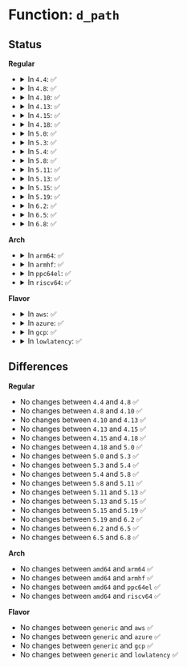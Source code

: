 # Function: <code>d_path</code>

## Status
<b>Regular</b>
<ul>
<li>
<details>
<summary>In <code>4.4</code>: ✅</summary>

```c
char *d_path(const struct path *path, char *buf, int buflen);
```

**Collision:** Unique Global

**Inline:** No

**Transformation:** False

**Instances:**

```
In fs/dcache.c (ffffffff81225220)
Location: fs/dcache.c:3070
Inline: False
Direct callers:
  - kernel/audit.c:audit_log_d_path
  - fs/open.c:file_path
  - fs/seq_file.c:seq_path
  - fs/proc/base.c:proc_pid_readlink
  - fs/dcookies.c:compat_SyS_lookup_dcookie
  - fs/ext4/file.c:ext4_file_open
  - lib/seq_buf.c:seq_buf_path
```
**Symbols:**

```
ffffffff81225220-ffffffff8122535b: d_path (STB_GLOBAL)
```
</details>
</li>
<li>
<details>
<summary>In <code>4.8</code>: ✅</summary>

```c
char *d_path(const struct path *path, char *buf, int buflen);
```

**Collision:** Unique Global

**Inline:** No

**Transformation:** False

**Instances:**

```
In fs/dcache.c (ffffffff8124b950)
Location: fs/dcache.c:3237
Inline: False
Direct callers:
  - kernel/audit.c:audit_log_d_path
  - fs/open.c:file_path
  - fs/seq_file.c:seq_path
  - fs/proc/base.c:proc_pid_readlink
  - fs/dcookies.c:compat_SyS_lookup_dcookie
  - fs/ext4/file.c:ext4_file_open
  - lib/seq_buf.c:seq_buf_path
```
**Symbols:**

```
ffffffff8124b950-ffffffff8124ba8b: d_path (STB_GLOBAL)
```
</details>
</li>
<li>
<details>
<summary>In <code>4.10</code>: ✅</summary>

```c
char *d_path(const struct path *path, char *buf, int buflen);
```

**Collision:** Unique Global

**Inline:** No

**Transformation:** False

**Instances:**

```
In fs/dcache.c (ffffffff8125e930)
Location: fs/dcache.c:3247
Inline: False
Direct callers:
  - kernel/audit.c:audit_log_d_path
  - fs/open.c:file_path
  - fs/seq_file.c:seq_path
  - fs/proc/base.c:proc_pid_readlink
  - fs/dcookies.c:compat_SyS_lookup_dcookie
  - fs/ext4/file.c:ext4_file_open
  - lib/seq_buf.c:seq_buf_path
```
**Symbols:**

```
ffffffff8125e930-ffffffff8125ea6b: d_path (STB_GLOBAL)
```
</details>
</li>
<li>
<details>
<summary>In <code>4.13</code>: ✅</summary>

```c
char *d_path(const struct path *path, char *buf, int buflen);
```

**Collision:** Unique Global

**Inline:** No

**Transformation:** False

**Instances:**

```
In fs/dcache.c (ffffffff8126c1a0)
Location: fs/dcache.c:3277
Inline: False
Direct callers:
  - kernel/audit.c:audit_log_d_path
  - fs/open.c:file_path
  - fs/seq_file.c:seq_path
  - fs/proc/base.c:proc_pid_readlink
  - fs/dcookies.c:compat_SyS_lookup_dcookie
  - fs/ext4/file.c:ext4_file_open
  - lib/seq_buf.c:seq_buf_path
```
**Symbols:**

```
ffffffff8126c1a0-ffffffff8126c2c7: d_path (STB_GLOBAL)
```
</details>
</li>
<li>
<details>
<summary>In <code>4.15</code>: ✅</summary>

```c
char *d_path(const struct path *path, char *buf, int buflen);
```

**Collision:** Unique Global

**Inline:** No

**Transformation:** False

**Instances:**

```
In fs/dcache.c (ffffffff8128fa90)
Location: fs/dcache.c:3289
Inline: False
Direct callers:
  - kernel/audit.c:audit_log_d_path
  - fs/open.c:file_path
  - fs/seq_file.c:seq_path
  - fs/proc/base.c:proc_pid_readlink
  - fs/dcookies.c:compat_SyS_lookup_dcookie
  - fs/ext4/file.c:ext4_file_open
  - lib/seq_buf.c:seq_buf_path
```
**Symbols:**

```
ffffffff8128fa90-ffffffff8128fbba: d_path (STB_GLOBAL)
```
</details>
</li>
<li>
<details>
<summary>In <code>4.18</code>: ✅</summary>

```c
char *d_path(const struct path *path, char *buf, int buflen);
```

**Collision:** Unique Global

**Inline:** No

**Transformation:** False

**Instances:**

```
In fs/d_path.c (ffffffff812d3b70)
Location: fs/d_path.c:256
Inline: False
Direct callers:
  - kernel/audit.c:audit_log_d_path
  - fs/open.c:file_path
  - fs/seq_file.c:seq_path
  - fs/proc/base.c:proc_pid_readlink
  - fs/dcookies.c:do_lookup_dcookie
  - lib/seq_buf.c:seq_buf_path
```
**Symbols:**

```
ffffffff812d3b70-ffffffff812d3ca6: d_path (STB_GLOBAL)
```
</details>
</li>
<li>
<details>
<summary>In <code>5.0</code>: ✅</summary>

```c
char *d_path(const struct path *path, char *buf, int buflen);
```

**Collision:** Unique Global

**Inline:** No

**Transformation:** False

**Instances:**

```
In fs/d_path.c (ffffffff812e8dc0)
Location: fs/d_path.c:256
Inline: False
Direct callers:
  - kernel/audit.c:audit_log_d_path
  - fs/open.c:file_path
  - fs/seq_file.c:seq_path
  - fs/proc/base.c:proc_pid_readlink
  - fs/dcookies.c:do_lookup_dcookie
  - lib/seq_buf.c:seq_buf_path
```
**Symbols:**

```
ffffffff812e8dc0-ffffffff812e8ef6: d_path (STB_GLOBAL)
```
</details>
</li>
<li>
<details>
<summary>In <code>5.3</code>: ✅</summary>

```c
char *d_path(const struct path *path, char *buf, int buflen);
```

**Collision:** Unique Global

**Inline:** No

**Transformation:** False

**Instances:**

```
In fs/d_path.c (ffffffff81307650)
Location: fs/d_path.c:256
Inline: False
Direct callers:
  - kernel/audit.c:audit_log_d_path
  - fs/open.c:file_path
  - fs/seq_file.c:seq_path
  - fs/proc/base.c:proc_pid_readlink
  - fs/dcookies.c:do_lookup_dcookie
  - lib/seq_buf.c:seq_buf_path
```
**Symbols:**

```
ffffffff81307650-ffffffff81307785: d_path (STB_GLOBAL)
```
</details>
</li>
<li>
<details>
<summary>In <code>5.4</code>: ✅</summary>

```c
char *d_path(const struct path *path, char *buf, int buflen);
```

**Collision:** Unique Global

**Inline:** No

**Transformation:** False

**Instances:**

```
In fs/d_path.c (ffffffff8131a6c0)
Location: fs/d_path.c:258
Inline: False
Direct callers:
  - kernel/audit.c:audit_log_d_path
  - fs/open.c:file_path
  - fs/namespace.c:mnt_warn_timestamp_expiry
  - fs/seq_file.c:seq_path
  - fs/proc/base.c:proc_pid_readlink
  - fs/dcookies.c:do_lookup_dcookie
  - lib/seq_buf.c:seq_buf_path
```
**Symbols:**

```
ffffffff8131a6c0-ffffffff8131a7f5: d_path (STB_GLOBAL)
```
</details>
</li>
<li>
<details>
<summary>In <code>5.8</code>: ✅</summary>

```c
char *d_path(const struct path *path, char *buf, int buflen);
```

**Collision:** Unique Global

**Inline:** No

**Transformation:** False

**Instances:**

```
In fs/d_path.c (ffffffff81354960)
Location: fs/d_path.c:258
Inline: False
Direct callers:
  - kernel/audit.c:audit_log_d_path
  - fs/open.c:file_path
  - fs/namespace.c:mnt_warn_timestamp_expiry
  - fs/seq_file.c:seq_path
  - fs/proc/base.c:do_proc_readlink
  - fs/dcookies.c:do_lookup_dcookie
  - fs/ext4/file.c:ext4_sample_last_mounted
  - lib/seq_buf.c:seq_buf_path
```
**Symbols:**

```
ffffffff81354960-ffffffff81354a9b: d_path (STB_GLOBAL)
```
</details>
</li>
<li>
<details>
<summary>In <code>5.11</code>: ✅</summary>

```c
char *d_path(const struct path *path, char *buf, int buflen);
```

**Collision:** Unique Global

**Inline:** No

**Transformation:** False

**Instances:**

```
In fs/d_path.c (ffffffff81361270)
Location: fs/d_path.c:262
Inline: False
Direct callers:
  - kernel/audit.c:audit_log_d_path
  - kernel/trace/bpf_trace.c:bpf_d_path
  - fs/open.c:file_path
  - fs/namespace.c:mnt_warn_timestamp_expiry
  - fs/seq_file.c:seq_path
  - fs/proc/base.c:do_proc_readlink
  - fs/dcookies.c:do_lookup_dcookie
  - fs/ext4/file.c:ext4_sample_last_mounted
  - lib/seq_buf.c:seq_buf_path
```
**Symbols:**

```
ffffffff81361270-ffffffff813613b8: d_path (STB_GLOBAL)
```
</details>
</li>
<li>
<details>
<summary>In <code>5.13</code>: ✅</summary>

```c
char *d_path(const struct path *path, char *buf, int buflen);
```

**Collision:** Unique Global

**Inline:** No

**Transformation:** False

**Instances:**

```
In fs/d_path.c (ffffffff81367d50)
Location: fs/d_path.c:262
Inline: False
Direct callers:
  - kernel/audit.c:audit_log_d_path
  - kernel/trace/bpf_trace.c:bpf_d_path
  - fs/open.c:file_path
  - fs/namespace.c:mnt_warn_timestamp_expiry
  - fs/seq_file.c:seq_path
  - fs/proc/base.c:proc_pid_readlink
  - fs/ext4/file.c:ext4_sample_last_mounted
  - lib/seq_buf.c:seq_buf_path
```
**Symbols:**

```
ffffffff81367d50-ffffffff81367e98: d_path (STB_GLOBAL)
```
</details>
</li>
<li>
<details>
<summary>In <code>5.15</code>: ✅</summary>

```c
char *d_path(const struct path *path, char *buf, int buflen);
```

**Collision:** Unique Global

**Inline:** No

**Transformation:** False

**Instances:**

```
In fs/d_path.c (ffffffff813b6590)
Location: fs/d_path.c:266
Inline: False
Direct callers:
  - kernel/audit.c:audit_log_d_path
  - kernel/trace/bpf_trace.c:bpf_d_path
  - fs/open.c:file_path
  - fs/namespace.c:mnt_warn_timestamp_expiry
  - fs/seq_file.c:seq_path
  - fs/proc/base.c:proc_pid_readlink
  - fs/ext4/file.c:ext4_sample_last_mounted
  - lib/seq_buf.c:seq_buf_path
```
**Symbols:**

```
ffffffff813b6590-ffffffff813b66c8: d_path (STB_GLOBAL)
```
</details>
</li>
<li>
<details>
<summary>In <code>5.19</code>: ✅</summary>

```c
char *d_path(const struct path *path, char *buf, int buflen);
```

**Collision:** Unique Global

**Inline:** No

**Transformation:** False

**Instances:**

```
In fs/d_path.c (ffffffff8143bb30)
Location: fs/d_path.c:264
Inline: False
Direct callers:
  - kernel/audit.c:audit_log_d_path
  - kernel/trace/bpf_trace.c:bpf_d_path
  - fs/open.c:file_path
  - fs/namespace.c:mnt_warn_timestamp_expiry
  - fs/seq_file.c:seq_path
  - fs/proc/base.c:proc_pid_readlink
  - fs/ext4/file.c:ext4_sample_last_mounted
  - lib/seq_buf.c:seq_buf_path
```
**Symbols:**

```
ffffffff8143bb30-ffffffff8143bc97: d_path (STB_GLOBAL)
```
</details>
</li>
<li>
<details>
<summary>In <code>6.2</code>: ✅</summary>

```c
char *d_path(const struct path *path, char *buf, int buflen);
```

**Collision:** Unique Global

**Inline:** No

**Transformation:** False

**Instances:**

```
In fs/d_path.c (ffffffff814ca150)
Location: fs/d_path.c:264
Inline: False
Direct callers:
  - kernel/audit.c:audit_log_d_path
  - kernel/trace/bpf_trace.c:bpf_d_path
  - fs/open.c:file_path
  - fs/namespace.c:mnt_warn_timestamp_expiry
  - fs/seq_file.c:seq_path
  - fs/proc/base.c:proc_pid_readlink
  - fs/ext4/file.c:ext4_sample_last_mounted
  - lib/seq_buf.c:seq_buf_path
```
**Symbols:**

```
ffffffff814ca150-ffffffff814ca2b7: d_path (STB_GLOBAL)
```
</details>
</li>
<li>
<details>
<summary>In <code>6.5</code>: ✅</summary>

```c
char *d_path(const struct path *path, char *buf, int buflen);
```

**Collision:** Unique Global

**Inline:** No

**Transformation:** False

**Instances:**

```
In fs/d_path.c (ffffffff81500390)
Location: fs/d_path.c:265
Inline: False
Direct callers:
  - kernel/audit.c:audit_log_d_path
  - kernel/trace/bpf_trace.c:bpf_d_path
  - fs/open.c:file_path
  - fs/namespace.c:mnt_warn_timestamp_expiry
  - fs/seq_file.c:seq_path
  - fs/proc/base.c:proc_pid_readlink
  - fs/ext4/file.c:ext4_sample_last_mounted
  - lib/seq_buf.c:seq_buf_path
```
**Symbols:**

```
ffffffff81500390-ffffffff815004f7: d_path (STB_GLOBAL)
```
</details>
</li>
<li>
<details>
<summary>In <code>6.8</code>: ✅</summary>

```c
char *d_path(const struct path *path, char *buf, int buflen);
```

**Collision:** Unique Global

**Inline:** No

**Transformation:** False

**Instances:**

```
In fs/d_path.c (ffffffff81534fb0)
Location: fs/d_path.c:265
Inline: False
Direct callers:
  - kernel/audit.c:audit_log_d_path
  - kernel/trace/bpf_trace.c:bpf_uprobe_multi_link_fill_link_info
  - kernel/trace/bpf_trace.c:bpf_d_path
  - fs/open.c:file_path
  - fs/namespace.c:mnt_warn_timestamp_expiry
  - fs/seq_file.c:seq_path
  - fs/proc/base.c:proc_pid_readlink
  - fs/ext4/file.c:ext4_sample_last_mounted
  - lib/seq_buf.c:seq_buf_path
```
**Symbols:**

```
ffffffff81534fb0-ffffffff81535117: d_path (STB_GLOBAL)
```
</details>
</li>
</ul>
<b>Arch</b>
<ul>
<li>
<details>
<summary>In <code>arm64</code>: ✅</summary>

```c
char *d_path(const struct path *path, char *buf, int buflen);
```

**Collision:** Unique Global

**Inline:** No

**Transformation:** False

**Instances:**

```
In fs/d_path.c (ffff8000103d1a00)
Location: fs/d_path.c:258
Inline: False
Direct callers:
  - kernel/audit.c:audit_log_d_path
  - fs/open.c:file_path
  - fs/namespace.c:mnt_warn_timestamp_expiry
  - fs/seq_file.c:seq_path
  - fs/proc/base.c:proc_pid_readlink
  - fs/dcookies.c:do_lookup_dcookie
  - lib/seq_buf.c:seq_buf_path
```
**Symbols:**

```
ffff8000103d1a00-ffff8000103d1b5c: d_path (STB_GLOBAL)
```
</details>
</li>
<li>
<details>
<summary>In <code>armhf</code>: ✅</summary>

```c
char *d_path(const struct path *path, char *buf, int buflen);
```

**Collision:** Unique Global

**Inline:** No

**Transformation:** False

**Instances:**

```
In fs/d_path.c (c05ac740)
Location: fs/d_path.c:258
Inline: False
Direct callers:
  - kernel/audit.c:audit_log_d_path
  - fs/open.c:file_path
  - fs/namespace.c:mnt_warn_timestamp_expiry
  - fs/seq_file.c:seq_path
  - fs/proc/base.c:proc_pid_readlink
  - fs/dcookies.c:__se_sys_lookup_dcookie
  - lib/seq_buf.c:seq_buf_path
```
**Symbols:**

```
c05ac740-c05ac8c8: d_path (STB_GLOBAL)
```
</details>
</li>
<li>
<details>
<summary>In <code>ppc64el</code>: ✅</summary>

```c
char *d_path(const struct path *path, char *buf, int buflen);
```

**Collision:** Unique Global

**Inline:** No

**Transformation:** False

**Instances:**

```
In fs/d_path.c (c0000000004d4490)
Location: fs/d_path.c:258
Inline: False
Direct callers:
  - kernel/audit.c:audit_log_d_path
  - fs/open.c:file_path
  - fs/namespace.c:mnt_warn_timestamp_expiry
  - fs/seq_file.c:seq_path
  - fs/proc/base.c:proc_pid_readlink
  - fs/dcookies.c:do_lookup_dcookie
  - lib/seq_buf.c:seq_buf_path
```
**Symbols:**

```
c0000000004d4490-c0000000004d4614: d_path (STB_GLOBAL)
```
</details>
</li>
<li>
<details>
<summary>In <code>riscv64</code>: ✅</summary>

```c
char *d_path(const struct path *path, char *buf, int buflen);
```

**Collision:** Unique Global

**Inline:** No

**Transformation:** False

**Instances:**

```
In fs/d_path.c (ffffffe00028d078)
Location: fs/d_path.c:258
Inline: False
Direct callers:
  - kernel/audit.c:audit_log_d_path
  - fs/open.c:file_path
  - fs/namespace.c:mnt_warn_timestamp_expiry
  - fs/seq_file.c:seq_path
  - fs/proc/base.c:proc_pid_readlink
  - fs/dcookies.c:__se_sys_lookup_dcookie
  - lib/seq_buf.c:seq_buf_path
```
**Symbols:**

```
ffffffe00028d078-ffffffe00028d1d6: d_path (STB_GLOBAL)
```
</details>
</li>
</ul>
<b>Flavor</b>
<ul>
<li>
<details>
<summary>In <code>aws</code>: ✅</summary>

```c
char *d_path(const struct path *path, char *buf, int buflen);
```

**Collision:** Unique Global

**Inline:** No

**Transformation:** False

**Instances:**

```
In fs/d_path.c (ffffffff81312ca0)
Location: fs/d_path.c:258
Inline: False
Direct callers:
  - kernel/audit.c:audit_log_d_path
  - fs/open.c:file_path
  - fs/namespace.c:mnt_warn_timestamp_expiry
  - fs/seq_file.c:seq_path
  - fs/proc/base.c:proc_pid_readlink
  - fs/dcookies.c:do_lookup_dcookie
  - lib/seq_buf.c:seq_buf_path
```
**Symbols:**

```
ffffffff81312ca0-ffffffff81312dd5: d_path (STB_GLOBAL)
```
</details>
</li>
<li>
<details>
<summary>In <code>azure</code>: ✅</summary>

```c
char *d_path(const struct path *path, char *buf, int buflen);
```

**Collision:** Unique Global

**Inline:** No

**Transformation:** False

**Instances:**

```
In fs/d_path.c (ffffffff813038b0)
Location: fs/d_path.c:258
Inline: False
Direct callers:
  - kernel/audit.c:audit_log_d_path
  - fs/open.c:file_path
  - fs/namespace.c:mnt_warn_timestamp_expiry
  - fs/seq_file.c:seq_path
  - fs/proc/base.c:proc_pid_readlink
  - fs/dcookies.c:do_lookup_dcookie
  - lib/seq_buf.c:seq_buf_path
```
**Symbols:**

```
ffffffff813038b0-ffffffff813039e5: d_path (STB_GLOBAL)
```
</details>
</li>
<li>
<details>
<summary>In <code>gcp</code>: ✅</summary>

```c
char *d_path(const struct path *path, char *buf, int buflen);
```

**Collision:** Unique Global

**Inline:** No

**Transformation:** False

**Instances:**

```
In fs/d_path.c (ffffffff81310a90)
Location: fs/d_path.c:258
Inline: False
Direct callers:
  - kernel/audit.c:audit_log_d_path
  - fs/open.c:file_path
  - fs/namespace.c:mnt_warn_timestamp_expiry
  - fs/seq_file.c:seq_path
  - fs/proc/base.c:proc_pid_readlink
  - fs/dcookies.c:do_lookup_dcookie
  - lib/seq_buf.c:seq_buf_path
```
**Symbols:**

```
ffffffff81310a90-ffffffff81310bc5: d_path (STB_GLOBAL)
```
</details>
</li>
<li>
<details>
<summary>In <code>lowlatency</code>: ✅</summary>

```c
char *d_path(const struct path *path, char *buf, int buflen);
```

**Collision:** Unique Global

**Inline:** No

**Transformation:** False

**Instances:**

```
In fs/d_path.c (ffffffff813222b0)
Location: fs/d_path.c:258
Inline: False
Direct callers:
  - kernel/audit.c:audit_log_d_path
  - fs/open.c:file_path
  - fs/namespace.c:mnt_warn_timestamp_expiry
  - fs/seq_file.c:seq_path
  - fs/proc/base.c:proc_pid_readlink
  - fs/dcookies.c:do_lookup_dcookie
  - lib/seq_buf.c:seq_buf_path
```
**Symbols:**

```
ffffffff813222b0-ffffffff813223f1: d_path (STB_GLOBAL)
```
</details>
</li>
</ul>

## Differences
<b>Regular</b>
<ul>
<li>
No changes between <code>4.4</code> and <code>4.8</code> ✅
</li>
<li>
No changes between <code>4.8</code> and <code>4.10</code> ✅
</li>
<li>
No changes between <code>4.10</code> and <code>4.13</code> ✅
</li>
<li>
No changes between <code>4.13</code> and <code>4.15</code> ✅
</li>
<li>
No changes between <code>4.15</code> and <code>4.18</code> ✅
</li>
<li>
No changes between <code>4.18</code> and <code>5.0</code> ✅
</li>
<li>
No changes between <code>5.0</code> and <code>5.3</code> ✅
</li>
<li>
No changes between <code>5.3</code> and <code>5.4</code> ✅
</li>
<li>
No changes between <code>5.4</code> and <code>5.8</code> ✅
</li>
<li>
No changes between <code>5.8</code> and <code>5.11</code> ✅
</li>
<li>
No changes between <code>5.11</code> and <code>5.13</code> ✅
</li>
<li>
No changes between <code>5.13</code> and <code>5.15</code> ✅
</li>
<li>
No changes between <code>5.15</code> and <code>5.19</code> ✅
</li>
<li>
No changes between <code>5.19</code> and <code>6.2</code> ✅
</li>
<li>
No changes between <code>6.2</code> and <code>6.5</code> ✅
</li>
<li>
No changes between <code>6.5</code> and <code>6.8</code> ✅
</li>
</ul>
<b>Arch</b>
<ul>
<li>
No changes between <code>amd64</code> and <code>arm64</code> ✅
</li>
<li>
No changes between <code>amd64</code> and <code>armhf</code> ✅
</li>
<li>
No changes between <code>amd64</code> and <code>ppc64el</code> ✅
</li>
<li>
No changes between <code>amd64</code> and <code>riscv64</code> ✅
</li>
</ul>
<b>Flavor</b>
<ul>
<li>
No changes between <code>generic</code> and <code>aws</code> ✅
</li>
<li>
No changes between <code>generic</code> and <code>azure</code> ✅
</li>
<li>
No changes between <code>generic</code> and <code>gcp</code> ✅
</li>
<li>
No changes between <code>generic</code> and <code>lowlatency</code> ✅
</li>
</ul>
